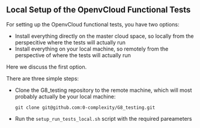 ## Local Setup of the OpenvCloud Functional Tests

For setting up the OpenvCloud functional tests, you have two options:
- Install everything directly on the master cloud space, so locally from the perspecitive where the tests will actually run
- Install everything on your local machine, so remotely from the perspective of where the tests will actually run

Here we discuss the first option.

There are three simple steps:
- Clone the G8_testing repository to the remote machine, which will most probably actually be your local machine:
  ```
  git clone git@github.com:0-complexity/G8_testing.git
  ```
- Run the `setup_run_tests_local.sh` script with the required pareameters